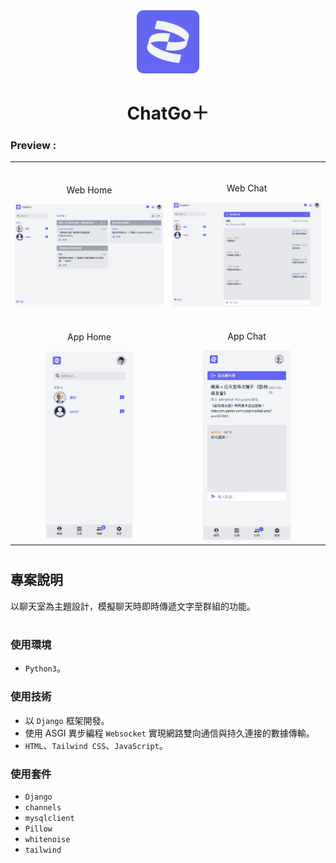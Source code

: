 
<div align="center">
<img width="20%" src="./assets/logo.png">

# ChatGo＋
</div>

###  Preview :

<table width="100%"> 
<tr>
<td width="50%">      
&nbsp; 
<br>
<p align="center">
  Web Home
</p>
<img src="./assets/web_Home.jpg">
</td> 
<td width="50%">
<br>
<p align="center">
  Web Chat 
</p>
<img src="./assets/Web_chat.jpg">
</td>
</tr>
<tr>
<td width="50%">      
&nbsp; 
<br>
<p align="center">
  App Home
</p>
<center>
<img src="./assets/app_Home.jpg" width='60%'>
</center>
</td> 
<td width="50%">
<br>
<p align="center">
  App Chat
</p>
<center>
<img src="./assets/App_chat.jpg" width='60%'>
</center>
</td>
</tr>
</table>

#

## 專案說明
以聊天室為主題設計，模擬聊天時即時傳遞文字至群組的功能。

#
### 使用環境
- `Python3`。

### 使用技術
- 以 `Django` 框架開發。
- 使用 ASGI 異步編程 `Websocket` 實現網路雙向通信與持久連接的數據傳輸。
- `HTML`、`Tailwind CSS`、`JavaScript`。


### 使用套件
- `Django`
- `channels`
- `mysqlclient`
- `Pillow`
- `whitenoise`
- `tailwind`
